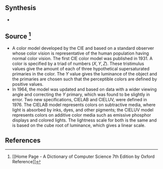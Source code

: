 ## Synthesis
- 
## Source [^1]
- A color model developed by the CIE and based on a standard observer whose color vision is representative of the human population having normal color vision. The first CIE color model was published in 1931. A color is specified by a triad of numbers $(X, Y, Z)$. These tristimulus values give the amount of each of three hypothetical supersaturated primaries in the color. The $Y$ value gives the luminance of the object and the primaries are chosen such that the perceptible colors are defined by positive values.
- In 1964, the model was updated and based on data with a wider viewing angle and correcting the $Y$ primary, which was found to be slightly in error. Two new specifications, CIELAB and CIELUV, were defined in 1976. The CIELAB model represents colors on subtractive media, where light is absorbed by inks, dyes, and other pigments; the CIELUV model represents colors on additive color media such as emissive phosphor displays and colored lights. The lightness scale for both is the same and is based on the cube root of luminance, which gives a linear scale.
## References

[^1]: [[Home Page - A Dictionary of Computer Science 7th Edition by Oxford Reference]]